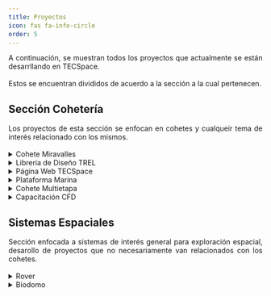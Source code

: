 ```yaml
---
title: Proyectos
icon: fas fa-info-circle
order: 5
---
```


<div style="text-align: justify">A continuación, se muestran todos los proyectos que actualmente se están desarrllando en TECSpace.</div>
<br>
Estos se encuentran divididos de acuerdo a la sección a la cual pertenecen.

## Sección Cohetería
<div style="text-align: justify">Los proyectos de esta sección se enfocan en cohetes y cualqueir tema de interés relacionado con los mismos.</div>
<br>
<details>
    <summary>Cohete Miravalles</summary>
    <br>
    <ul><b>Información General del Proyecto:</b>
    <div style="text-align: justify">
     <li>Miravalles - I, es el proyecto del desarrollo de un cohete capaz de lanzar CanSats y su infraestructura, pero su visión y objetivos van más allá de esto. Miravalles - I es el proyecto que permitirá a TECSpace y desde cierto punto de vista a Costa Rica, a empezar a emprender más activamente en el área de cohetería. Cabe resaltar que algunos proyectos de TECSpace se desarrollan gracias y por motivo del proyecto pinero de Miravalles I.</li></div>
    </ul>
    <ul><b>Habilidades Utilizadas:</b>
        <li>Utilización de un motor sólido K-1306.</li>
        <li>Implementación de una computador de vuelo.</li>
        <li>Vuelo desde una lanzadera.</li>
        <li>Uso de un banco de pruebas estáticas.</li>
        <li>Diseño del fuselaje.</li>
    </ul>
    <br>
    <ul><b>Algunas Imágenes del Proyecto:</b>
    </ul>
    <div align="center"><img src="../images/Miravalles.png" alt="pagina_web" style="width:30rem;" align="middle"/></div>
    <br>
    <div align="center"><img src="../images/MotorM.png" alt="pagina_web" style="width:30rem;" align="middle"/></div>
    <br>
    <div align="center"><img src="../images/Payload.png" alt="pagina_web" style="width:30rem;" align="middle"/></div>
    <br>
    <a href="https://gogetfunding.com/help-tecspace-make-miravalles-i-mission-a-reality/">Hagamos del Miravalles I una REALIDAD:</a>
    <br>
</details>

<details>
    <summary>Librería de Diseño TREL</summary>
    <br>
    <ul><b>Información General del Proyecto:</b>
    <div style="text-align: justify">
     <li>Librería (library para programación) enfocada en facilitar el proceso de cálculos para diseñar motores de propelente sólido para cohetes, permitiendo así variaciones a parámetros que se ven reflejados en los resultados de rendimiento teórico para el motor, se puede encontrar el código fuente en <a href="https://github.com/Coheteria-TECSpace/TREL">GitHub.</a></li></div>
    </ul>
    <ul><b>Habilidades Utilizadas:</b>
        <li>Programación en el lenguaje C (ANSI C99).</li>
        <li>Compilación de proyectos mediante CMake.</li>
    </ul>
    <ul><b>Ventajas a Destacar de esta Solución:</b>
        <li>Portabilidad de código a múltiples plataformas/dispositivos.</li>
        <li>Permite prevenir errores en cálculos a futuro en nuevas aplicaciones.</li>
    </ul>
    <br>
</details>

<details>
    <summary>Página Web TECSpace</summary>
    <br>
    <ul><b>Información General del Proyecto:</b>
    <div style="text-align: justify">
     <li>Página simple que permite mostrar información general sobre el grupo, e información sobre proyectos tanto de cohetería como de sistemas espaciales, se puede encontrar el código fuente en <a href="https://github.com/Coheteria-TECSpace/coheteria-tecspace.github.io">GitHub.</a></li></div>
    </ul>
    <ul><b>Habilidades Utilizadas:</b>
        <li>Programación en lenguaje Markdown.</li>
        <li>Programación en lenguaje HTML.</li>
        <li>Colaboración por medio de Git.</li>
        <li>Manejo de repositorios de GitHub.</li>
    </ul>
    <br>
    <ul><b>Algunas Imágenes del Proyecto:</b>
    </ul>
    <div align="center"><img src="../images/paginaweb.png" alt="pagina_web" style="width:30rem;" align="middle"/></div>
    <br>
</details>

<details>
    <summary>Plataforma Marina</summary>
    <br>
    <ul><b>Objetivo del proyecto:</b>
     <li>Ejecutar lanzamientos de cohetes suborbitales en el país mediante una plataforma de despegue marina.</li>
    </ul>
    <ul><b>Justificación del proyecto:</b>
    <div style="text-align: justify"> 
     <li>Se busca el aprovechamiento del potencial que presenta Costa Rica para los lanzamientos debido a que un 92% del territorio es marítimo, de este solo un 2.9% está protegido y se presentan 200 millas náuticas como zona económica exclusiva además de presentar una buena cercanía con el Ecuador.</li></div>
    </ul>
    <ul><b>Proyecto Multidisciplinario:</b>
    <br>
     <li>Se desarrollarán distintas áreas como control eléctrico, ingeniería de materiales, diseño mecánico y modular.</li>
    </ul>
    <ul><b>Habilidades Desarrolladas:</b>
    <br>
     <li>Diseño CAD.</li>
     <li>Consideración de procedimientos legales marítimos.</li>
     <li>Análisis de estabilidad y flotabilidad.</li>
     <li>Diseño electrónico.</li>
     <li>Resistencia de materiales.</li>
     <li>Mejora continua.</li>
    </ul>
    <br>
    <ul><b>Algunas Imágenes del Proyecto:</b>
    </ul>
    <div align="center"><img src="../images/plataformacerr.png" alt="Pagina Inicio" style="width:30rem;" align="middle"/></div>
    <br>
    <div align="center"><img src="../images/plataformaabie.png" alt="Pagina Inicio" style="width:30rem;" align="middle"/></div>
    <br>
</details>

<details>
    <summary>Cohete Multietapa</summary>
    <br>
    <ul><b>Descripción del proyecto:</b>
    <div style="text-align: justify"> 
     <li>La intención es construir un cohete multietapa de alcance medio, con una primera etapa subsónica y una segunda etapa transónica. Esto contempla varios desafíos de diseño mecánico, al igual que aerodinámico. La base de este proyecto es el cohete Miravalles-I.</li></div>
    </ul>
    <br>
    <ul><b>Algunas Imágenes del Proyecto:</b>
    </ul>
    <div align="center"><img src="../images/cohetemulti.png" alt="Pagina Inicio" style="width:30rem;" align="middle"/></div>
    <br>
</details>

<details>
    <summary>Capacitación CFD</summary>
    <br>
    <ul><b>Objetivo del proyecto:</b>
    <div style="text-align: justify"> 
     <li>Capacitación continua de personal en tareas de simulación CFD (Computational Fluid Dynamics; Mecánica de Fluidos Computacional. Se trata de un proyecto dedicado a estudios previos requeridos para la ejecución de proyectos espaciales de TECSpace.</li></div>
    </ul>
    <ul><b>Habilidades Desarrolladas:</b>
    <br>
     <li>Modelado en software 3D; Solidworks, Fusión 360.</li>
     <li>Manejo de software de simulación; Ansys, Comsol. </li>
     <li>Análisis y estudio de resultados obtenidos en simulaciones.</li>
    </ul>
    <br>
    <ul><b>Algunas Imágenes del Proyecto:</b>
    </ul>
    <div align="center"><img src="../images/CFD.png" alt="Pagina Inicio" style="width:30rem;" align="middle"/></div>
    <br>
</details>


## Sistemas Espaciales
<div style="text-align: justify">Sección enfocada a sistemas de interés general para exploración espacial, desarollo de proyectos que no necesariamente van relacionados con los cohetes.</div>
<br>
<details>
    <summary>Rover</summary>
    <br>
    <ul><b>Información General del Proyecto:</b>
     <li>El proyecto Rover surgió debido al interés por desarrollar conocimientos sobre la robótica de exploración espacial. Se propone llevar a cabo una misión haciendo uso de la geología e ingeniería, la cual permita comprender el funcionamiento de sistemas electromecánicos, los cuales conforman un Rover, ante un ambiente hostil como el presente en los volcanes, para así eventualmente extrapolar el conocimiento adquirido en el diseño de una misión interplanetaria para explorar otros cuerpos celestes.</li>
    </ul>

    <ul><b>En qué consiste:</b>
    <br>
     <li>La misión consiste en recolectar muestras de basalto-andesita y ceniza del cráter de un volcán cuando sea necesario independientemente de la actividad del mismo, además de monitorear la temperatura, niveles de CO2 y ácido sulfúrico para posteriormente transmitir los datos y facilitar las muestras de roca para que sean analizados por especialistas.</li>
    </ul>

    <ul><b>Objetivos:</b>
    <br>
     <li>Este proyecto plantea cumplir con el objetivo de reducir riesgos a las personas que tomarían las muestras, permitir tener datos más accesibles y durante momentos de mucha actividad volcánica, además de simular ciertas dificultades que podría tener el Rover en otro planeta.</li>
    </ul>

    <ul><b>División de tareas:</b>
    <br>
     <li>Para llevar a cabo el proyecto se dividió el trabajo en tres grandes grupos los cuales son: Sensores y Datos, Transporte de muestras y Recolección de Muestras. El primero se encarga de la implementación y el manejo de datos de los sensores, así como del control del Rover; el segundo es el grupo responsable de la estructura, protección y movilidad adecuada ante ambientes hostiles; y finalmente el tercer grupo es donde se diseñan las herramientas necesarias para la obtención y recolección de dichas muestras.</li>
    </ul>

    <ul><b>Progreso actual:</b>
    <br>
     <li>El proyecto se encuentra en la fase del diseño preliminar del sistema, para eventualmente integrarlos y así obtener el primer prototipo del Rover. Este primer prototipo brindará una versión del Rover con características básicas definidas, que permitirá verificar y validar el diseño así como sus futuras mejoras.</li>
    </ul>

    <br>
    <ul><b>Algunas Imágenes del Proyecto:</b>
    </ul>
    <div align="center"><img src="../images/Rover.jpg" alt="imagen_rover" style="width:30rem;" align="middle"/></div>
    <br>
    <div align="center"><img src="../images/Rover1.jpg" alt="imagen_rover" style="width:30rem;" align="middle"/></div>
    <br>
    <div align="center"><img src="../images/Rover2.jpg" alt="imagen_rover" style="width:30rem;" align="middle"/></div>
    <br>
</details>

<details>
    <br>
    <summary>Biodomo</summary>
    <ul><b>Misión del Proyecto:</b>
     <li>Creación de un prototipo funcional que aisle plantas del ambiente de manera que puedan crecer en condiciones óptimas.</li>
    </ul>
    <ul><b>Visión del Proyecto:</b>
     <li>Satisfacer la necesidad alimentaria de personas que se encuentran en ambientes desfavorables.</li>
    </ul>
    <ul><b>Objetivos del Proyecto:</b>
     <li>Ser una respuesta sostenible y rentable para la producción de cultis en micrclimas.</li>
     <li>Impulsar el desarrollo científico tecnlógico de nuestro país en el sectr aerespacial.</li>
    </ul>
    <br>
    <ul><b>Algunas Imágenes del Proyecto:</b>
    </ul>
    <div align="center"><img src="../images/BDomo1.png" alt="Pagina Inicio" style="width:30rem;" align="middle"/></div>
    <br>
    <div align="center"><img src="../images/BDomo2.png" alt="Pagina Inicio" style="width:30rem;" align="middle"/></div>
    <br>
    <div align="center"><video controls alt="Pagina Inicio" style="width:30rem;" align="middle"></div>
    <source src="../images/Renders.mp4" type="video/mp4"/>
</details>
